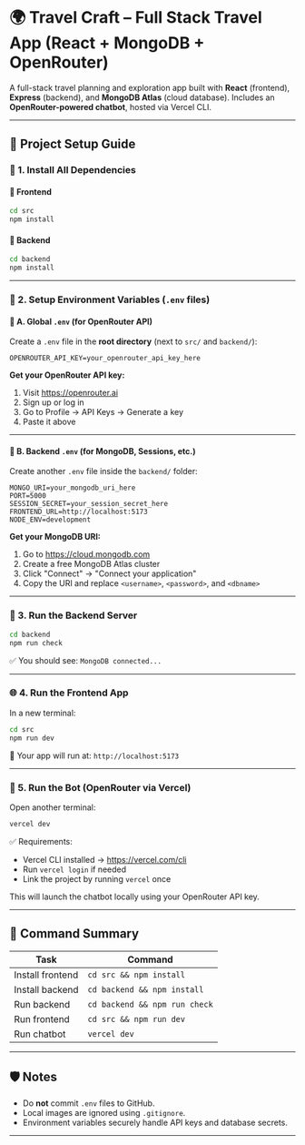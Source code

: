# 🌍 Travel Craft – Full Stack Travel App (React + MongoDB + OpenRouter)

A full-stack travel planning and exploration app built with **React** (frontend), **Express** (backend), and **MongoDB Atlas** (cloud database). Includes an **OpenRouter-powered chatbot**, hosted via Vercel CLI.

---

## 🚀 Project Setup Guide

### 🧩 1. Install All Dependencies

#### 📁 Frontend
```bash
cd src
npm install
```

#### 📁 Backend
```bash
cd backend
npm install
```

---

### 🔐 2. Setup Environment Variables (`.env` files)

#### 📁 A. Global `.env` (for OpenRouter API)
Create a `.env` file in the **root directory** (next to `src/` and `backend/`):

```env
OPENROUTER_API_KEY=your_openrouter_api_key_here
```

**Get your OpenRouter API key:**
1. Visit https://openrouter.ai
2. Sign up or log in
3. Go to Profile → API Keys → Generate a key
4. Paste it above

---

#### 📁 B. Backend `.env` (for MongoDB, Sessions, etc.)
Create another `.env` file inside the `backend/` folder:

```env
MONGO_URI=your_mongodb_uri_here
PORT=5000
SESSION_SECRET=your_session_secret_here
FRONTEND_URL=http://localhost:5173
NODE_ENV=development
```

**Get your MongoDB URI:**
1. Go to https://cloud.mongodb.com
2. Create a free MongoDB Atlas cluster
3. Click "Connect" → "Connect your application"
4. Copy the URI and replace `<username>`, `<password>`, and `<dbname>`

---

### 🧪 3. Run the Backend Server

```bash
cd backend
npm run check
```

✅ You should see: `MongoDB connected...`

---

### 🌐 4. Run the Frontend App

In a new terminal:

```bash
cd src
npm run dev
```

🔗 Your app will run at: `http://localhost:5173`

---

### 🤖 5. Run the Bot (OpenRouter via Vercel)

Open another terminal:

```bash
vercel dev
```

✅ Requirements:
- Vercel CLI installed → https://vercel.com/cli
- Run `vercel login` if needed
- Link the project by running `vercel` once

This will launch the chatbot locally using your OpenRouter API key.

---

## 🧾 Command Summary

| Task               | Command                     |
|--------------------|-----------------------------|
| Install frontend   | `cd src && npm install`     |
| Install backend    | `cd backend && npm install` |
| Run backend        | `cd backend && npm run check` |
| Run frontend       | `cd src && npm run dev`     |
| Run chatbot        | `vercel dev`                |

---

## 🛡️ Notes

- Do **not** commit `.env` files to GitHub.
- Local images are ignored using `.gitignore`.
- Environment variables securely handle API keys and database secrets.

---
